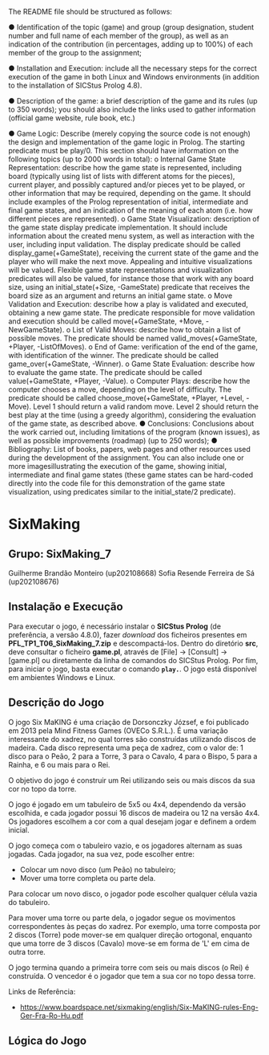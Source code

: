 The README file should be structured as follows:

● Identification of the topic (game) and group (group designation, student number and full name of each
member of the group), as well as an indication of the contribution (in percentages, adding up to 100%)
of each member of the group to the assignment;

● Installation and Execution: include all the necessary steps for the correct execution of the game in both
Linux and Windows environments (in addition to the installation of SICStus Prolog 4.8).

● Description of the game: a brief description of the game and its rules (up to 350 words); you should also
include the links used to gather information (official game website, rule book, etc.)

● Game Logic: 
Describe (merely copying the source code is not enough) the design and implementation
of the game logic in Prolog. The starting predicate must be play/0. This section should have information
on the following topics (up to 2000 words in total):
o Internal Game State Representation: describe how the game state is represented, including board
(typically using list of lists with different atoms for the pieces), current player, and possibly captured
and/or pieces yet to be played, or other information that may be required, depending on the game.
It should include examples of the Prolog representation of initial, intermediate and final game
states, and an indication of the meaning of each atom (i.e. how different pieces are represented).
o Game State Visualization: description of the game state display predicate implementation. It
should include information about the created menu system, as well as interaction with the user,
including input validation. The display predicate should be called display_game(+GameState),
receiving the current state of the game and the player who will make the next move. Appealing and
intuitive visualizations will be valued. Flexible game state representations and visualization
predicates will also be valued, for instance those that work with any board size, using an
initial_state(+Size, -GameState) predicate that receives the board size as an argument and returns
an initial game state.
o Move Validation and Execution: describe how a play is validated and executed, obtaining a new
game state. The predicate responsible for move validation and execution should be called
move(+GameState, +Move, -NewGameState).
o List of Valid Moves: describe how to obtain a list of possible moves. The predicate should be named
valid_moves(+GameState, +Player, -ListOfMoves).
o End of Game: verification of the end of the game, with identification of the winner. The predicate
should be called game_over(+GameState, -Winner).
o Game State Evaluation: describe how to evaluate the game state. The predicate should be called
value(+GameState, +Player, -Value).
o Computer Plays: describe how the computer chooses a move, depending on the level of difficulty.
The predicate should be called choose_move(+GameState, +Player, +Level, -Move). Level 1 should
return a valid random move. Level 2 should return the best play at the time (using a greedy
algorithm), considering the evaluation of the game state, as described above.
● Conclusions: Conclusions about the work carried out, including limitations of the program (known
issues), as well as possible improvements (roadmap) (up to 250 words);
● Bibliography: List of books, papers, web pages and other resources used during the development of
the assignment.
You can also include one or more imagesillustrating the execution of the game, showing initial, intermediate
and final game states (these game states can be hard-coded directly into the code file for this demonstration
of the game state visualization, using predicates similar to the initial_state/2 predicate).


# SixMaking
## Grupo: SixMaking_7
Guilherme Brandão Monteiro (up202108668)
Sofia Resende Ferreira de Sá (up202108676)

## Instalação e Execução

Para executar o jogo, é necessário instalar o **SICStus Prolog** (de preferência, a versão 4.8.0), fazer *download* dos ficheiros presentes em **PFL_TP1_T06_SixMaking_7.zip** e descompactá-los. Dentro do diretório **src**, deve consultar o ficheiro **game.pl**, através de [File] -> [Consult] -> [game.pl] ou diretamente da linha de comandos do SICStus Prolog. Por fim, para iniciar o jogo, basta executar o comando **``play.``**. O jogo está disponível em ambientes Windows e Linux.


## Descrição do Jogo

O jogo Six MaKING é uma criação de Dorsonczky József, e foi publicado em 2013 pela Mind Fitness Games (OVECo S.R.L.). É uma variação interessante do xadrez, no qual torres são construídas utilizando discos de madeira. Cada disco representa uma peça de xadrez, com o valor de: 1 disco para o Peão, 2 para a Torre, 3 para o Cavalo, 4 para o Bispo, 5 para a Rainha, e 6 ou mais para o Rei.

O objetivo do jogo é construir um Rei utilizando seis ou mais discos da sua cor no topo da torre.

O jogo é jogado em um tabuleiro de 5x5 ou 4x4, dependendo da versão escolhida, e cada jogador possui 16 discos de madeira ou 12 na versão 4x4. Os jogadores escolhem a cor com a qual desejam jogar e definem a ordem inicial.

O jogo começa com o tabuleiro vazio, e os jogadores alternam as suas jogadas. Cada jogador, na sua vez, pode escolher entre:

- Colocar um novo disco (um Peão) no tabuleiro;
- Mover uma torre completa ou parte dela.

Para colocar um novo disco, o jogador pode escolher qualquer célula vazia do tabuleiro.

Para mover uma torre ou parte dela, o jogador segue os movimentos correspondentes às peças do xadrez. Por exemplo, uma torre composta por 2 discos (Torre) pode mover-se em qualquer direção ortogonal, enquanto que uma torre de 3 discos (Cavalo) move-se em forma de 'L' em cima de outra torre.

O jogo termina quando a primeira torre com seis ou mais discos (o Rei) é construída. O vencedor é o jogador que tem a sua cor no topo dessa torre.

Links de Referência:
- https://www.boardspace.net/sixmaking/english/Six-MaKING-rules-Eng-Ger-Fra-Ro-Hu.pdf

## Lógica do Jogo

